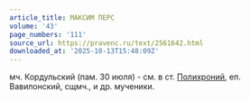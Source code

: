 ```yaml
---
article_title: МАКСИМ ПЕРС
volume: '43'
page_numbers: '111'
source_url: https://pravenc.ru/text/2561642.html
downloaded_at: '2025-10-13T15:48:09Z'
---
```


мч. Кордульский (пам. 30 июля) - см. в ст. [Полихроний](https://pravenc.ru/text/Полихроний.html), еп. Вавилонский, сщмч., и др. мученики.
